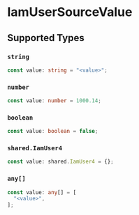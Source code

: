 # IamUserSourceValue


## Supported Types

### `string`

```typescript
const value: string = "<value>";
```

### `number`

```typescript
const value: number = 1000.14;
```

### `boolean`

```typescript
const value: boolean = false;
```

### `shared.IamUser4`

```typescript
const value: shared.IamUser4 = {};
```

### `any[]`

```typescript
const value: any[] = [
  "<value>",
];
```

